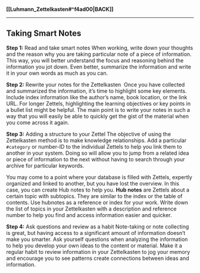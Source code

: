 **[[Luhmann_Zettelkasten#^f4ad00|BACK]]**

---
## Taking Smart Notes
**Step 1:** Read and take smart notes
When working, write down your thoughts and the reason why you are taking particular note of a piece of information. This way, you will better understand the focus and reasoning behind the information you jot down. Even better, summarize the information and write it in your own words as much as you can.

**Step 2:** Rewrite your notes for the Zettelkasten 
Once you have collected and summarized the information, it’s time to highlight some key elements. Include index information like the author’s name, book location, or the link URL. For longer Zettels, highlighting the learning objectives or key points in a bullet list might be helpful. The main point is to write your notes in such a way that you will easily be able to quickly get the gist of the material when you come across it again.

**Step 3:** Adding a structure to your Zettel
The objective of using the Zettelkasten method is to make knowledge relationships. Add a particular `#category` or number-ID to the individual Zettels to help you link them to another in your system. Doing so will allow you to jump from a related idea or piece of information to the next without having to search through your archive for particular keywords.

You may come to a point where your database is filled with Zettels, expertly organized and linked to another, but you have lost the overview. In this case, you can create Hub notes to help you. **Hub notes** are Zettels about a certain topic with subtopics. They are similar to the index or the table of contents. Use hubnotes as a reference or index for your work. Write down the list of topics in your Zettelkasten with a description and reference number to help you find and access information easier and quicker.

**Step 4:** Ask questions and review as a habit
Note-taking or note collecting is great, but having access to a significant amount of information doesn’t make you smarter. Ask yourself questions when analyzing the information to help you develop your own ideas to the content or material. Make it a regular habit to review information in your Zettelkasten to jog your memory and encourage you to see patterns create connections between ideas and information.